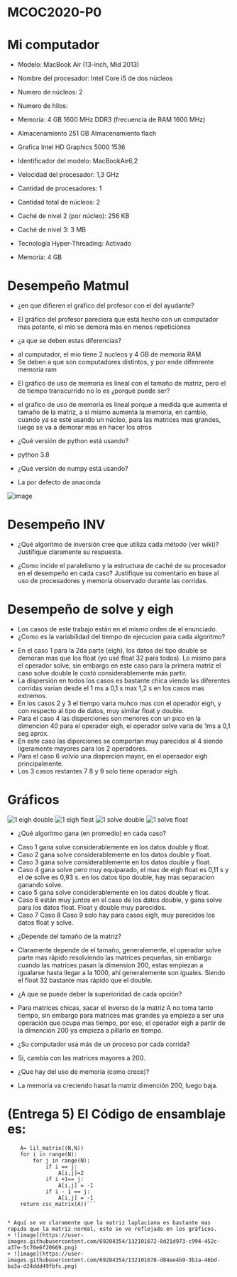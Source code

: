 # MCOC2020-P0

# Mi computador

* Modelo: MacBook Air (13-inch, Mid 2013)
+ Nombre del procesador:	Intel Core i5 de dos núcleos
+ Numero de núcleos: 2
+ Numero de hilos:

+ Memoria: 4 GB 1600 MHz DDR3 (frecuencia de RAM 1600 MHz)
+ Almacenamiento 251 GB Almacenamiento flach
+ Grafica Intel HD Graphics 5000 1536
+ Identificador del modelo:	MacBookAir6,2
+ Velocidad del procesador:	1,3 GHz
+ Cantidad de procesadores:	1
+ Cantidad total de núcleos:	2
+ Caché de nivel 2 (por núcleo):	256 KB
+ Caché de nivel 3:	3 MB
+ Tecnología Hyper-Threading:	Activado
+ Memoria:	4 GB


# Desempeño Matmul

* ¿en que difieren el gráfico del profesor con el del ayudante?
+ El gráfico del profesor pareciera que está hecho con un computador mas potente, el mio se demora mas en menos repeticiones 
* ¿a que se deben estas diferencias?
+ al cumputador, el mio tiene 2 nucleos y 4 GB de memoria RAM
+ Se deben a que son computadores distintos, y por ende difenrente memoria ram
* El gráfico de uso de memoria es lineal con el tamaño de matriz, pero el de tiempo transcurrido no lo es ¿porqué puede ser?
+ el grafico de uso de memoria es lineal porque a medida que aumenta el tamaño de la matriz, a si mismo aumenta la memoria, en cambio, cuando ya se esté usando un núcleo, para las matrices mas grandes, luego se va a demorar mas en  hacer los otros 
* ¿Qué versión de python está usando?
+ python 3.8
* ¿Qué versión de numpy está usando?
+ La por defecto de anaconda

![image](https://user-images.githubusercontent.com/69284354/131904732-4151314d-b47d-46db-afbe-4689d79a1b97.png)

# Desempeño INV
* ¿Qué algoritmo de inversión cree que utiliza cada método (ver wiki)? Justifique claramente su respuesta.

* ¿Como incide el paralelismo y la estructura de caché de su procesador en el desempeño en cada caso? Justifique su comentario en base al uso de procesadores y memoria observado durante las corridas.  


# Desempeño de solve y eigh

* Los casos de este trabajo están en el mismo orden de el enunciado.
* ¿Como es la variabilidad del tiempo de ejecucion para cada algoritmo?
+ En el caso 1 para la 2da parte (eigh), los datos del tipo double se demoran mas que los float (yo usé float 32 para todos). Lo mismo para el operador solve, sin embargo en este caso para la primera matriz el caso solve double le costó considerablemente más partir.
+ La dispersión en todos los casos es bastante chica viendo las diferentes corridas varian desde el 1 ms a 0,1 s max 1,2 s en los casos mas extremos. 
+ En los casos 2 y 3 el tiempo varia muhco mas con el operador eigh, y con respecto al tipo de datos, muy similar float y double.
+ Para el caso 4 las disperciones son menores con un pico en la dimencion 40 para el operador eigh, el operador solve varia de 1ms a 0,1 seg aprox.
+ En este caso las diperciones se comportan muy parecidos al 4 siendo ligeramente mayores para los 2 operadores.
+ Para el caso 6 volvio una disperción mayor, en el operaador eigh principalmente.
+ Los 3 casos restantes 7 8 y 9 solo tiene operador eigh.

# Gráficos

![1 eigh double](https://user-images.githubusercontent.com/69284354/131425582-d1ca9df9-2d88-4058-afc9-19a5e7e96b10.png)
![1 eigh float](https://user-images.githubusercontent.com/69284354/131425682-8d201d20-3413-4a77-9e73-32941bf208ee.png)
![1 solve double](https://user-images.githubusercontent.com/69284354/131425730-318e49f8-e30b-4a35-809d-5e07064c362a.png)
![1 solve float](https://user-images.githubusercontent.com/69284354/131425746-5635d85e-4459-40dc-9a4c-6bbf57e8763c.png)


* ¿Qué algoritmo gana (en promedio) en cada caso?
+ Caso 1 gana solve considerablemente en los datos double y float.
+ Caso 2 gana solve considerablemente en los datos double y float.
+ Caso 3 gana solve considerablemente en los datos double y float.
+ Caso 4 gana solve pero muy equiparado, el max de eigh float es 0,11 s y el de solve es 0,93 s. en los datos tipo double, hay mas separacion ganando solve.
+ caso 5 gana solve considerablemente en los datos double y float.
+ Caso 6 están muy juntos en el caso de los datos double, y gana solve para los datos float. Float y double muy parecidos.
+ Caso 7 Caso 8 Caso 9 solo hay para casos eigh, muy parecidos los datos float y solve.

* ¿Depende del tamaño de la matriz?
+ Claramente depende de el tamaño, generalemente, el operador solve parte mas rápido resolviendo las matrices pequeñas, sin embargo cuando las matrices pasan la dimension 200, estas empiezan a igualarse hasta llegar a la 1000, ahí generalemente son iguales. Siendo el float 32 bastante mas rápido que el double.

* ¿A que se puede deber la superioridad de cada opción?
+ Para matrices chicas, sacar el inverso de la matriz A no toma tanto tiempo, sin embargo para matrices mas grandes ya empieza a ser una operación que ocupa mas tiempo, por eso, el operador eigh a partir de la dimención 200 ya empieza a pillarlo en tiempo.

* ¿Su computador usa más de un proceso por cada corrida?
+ Si, cambia con las matrices mayores a 200.

* ¿Que hay del uso de memoria (como crece)? 
+ La memoria va creciendo hasat la matriz dimención 200, luego baja. 

# (Entrega 5) El Código de ensamblaje es:

```(def matriz_laplaciana_dispersa(N, dtype=np.double):
    A= lil_matrix((N,N))
    for i in range(N):
        for j in range(N):
            if i == j:
                A[i,j]=2
            if i +1== j:
                A[i,j] = -1
            if i - 1 == j:   
                A[i,j] = -1
    return csc_matrix(A))```
    

* Aquí se ve claramente que la matriz laplaciana es bastante mas rapida que la matriz normal, esto se ve reflejado en los gráficos.
+ ![image](https://user-images.githubusercontent.com/69284354/132101672-8d21d973-c994-452c-a37e-5c70e6f20669.png)
+ ![image](https://user-images.githubusercontent.com/69284354/132101678-d84ee4b9-3b1a-46bd-ba3a-d24ddd49fbfc.png)
